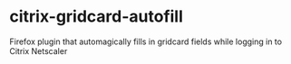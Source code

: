 # citrix-gridcard-autofill
Firefox plugin that automagically fills in gridcard fields while logging in to Citrix Netscaler
